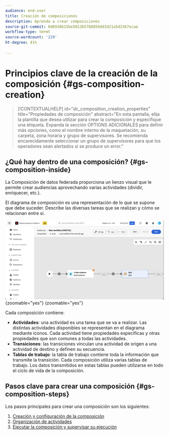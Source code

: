 ```yaml
---
audience: end-user
title: Creación de composiciones
description: Aprenda a crear composiciones
source-git-commit: 0d6930b15be5013b57b8859dd3d21a5d3367ecae
workflow-type: tm+mt
source-wordcount: '229'
ht-degree: 41%

---
```



# Principios clave de la creación de la composición {#gs-composition-creation}

>[!CONTEXTUALHELP]
>id="dc_composition_creation_properties"
>title="Propiedades de composición"
>abstract="En esta pantalla, elija la plantilla que desea utilizar para crear la composición y especifique una etiqueta. Expanda la sección OPTIONS ADICIONALES para definir más opciones, como el nombre interno de la maquetación, su carpeta, zona horaria y grupo de supervisores. Se recomienda encarecidamente seleccionar un grupo de supervisores para que los operadores sean alertados si se produce un error."

## ¿Qué hay dentro de una composición? {#gs-composition-inside}

La Composición de datos federada proporciona un lienzo visual que le permite crear audiencias aprovechando varias actividades (dividir, enriquecer, etc.).

El diagrama de composición es una representación de lo que se supone que debe suceder. Describe las diversas tareas que se realizan y cómo se relacionan entre sí.

![](assets/composition-example.png){zoomable="yes"} {zoomable="yes"}

Cada composición contiene:

* **Actividades**: una actividad es una tarea que se va a realizar. Las distintas actividades disponibles se representan en el diagrama mediante iconos. Cada actividad tiene propiedades específicas y otras propiedades que son comunes a todas las actividades.
* **Transiciones**: las transiciones vinculan una actividad de origen a una actividad de destino y definen su secuencia.
* **Tablas de trabajo**: la tabla de trabajo contiene toda la información que transmite la transición. Cada composición utiliza varias tablas de trabajo. Los datos transmitidos en estas tablas pueden utilizarse en todo el ciclo de vida de la composición.

## Pasos clave para crear una composición {#gs-composition-steps}

Los pasos principales para crear una composición son los siguientes:

1. [Creación y configuración de la composición](../compositions/create-composition.md)
1. [Organización de actividades](../compositions/orchestrate-activities.md)
1. [Ejecutar la composición y supervisar su ejecución](../compositions/start-monitor-composition.md)

